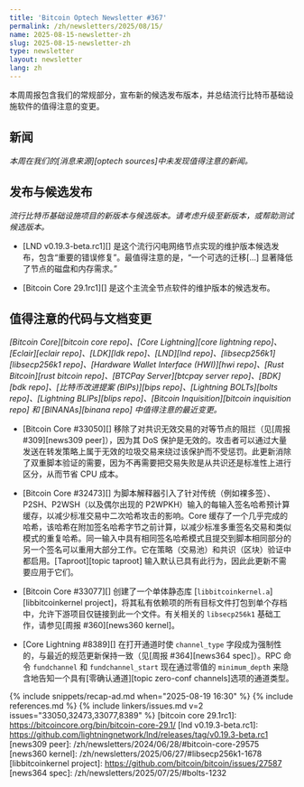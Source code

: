 ```yaml
---
title: 'Bitcoin Optech Newsletter #367'
permalink: /zh/newsletters/2025/08/15/
name: 2025-08-15-newsletter-zh
slug: 2025-08-15-newsletter-zh
type: newsletter
layout: newsletter
lang: zh
---
```

本周周报包含我们的常规部分，宣布新的候选发布版本，并总结流行比特币基础设施软件的值得注意的变更。

## 新闻

_本周在我们的[消息来源][optech sources]中未发现值得注意的新闻。_

## 发布与候选发布

_流行比特币基础设施项目的新版本与候选版本。请考虑升级至新版本，或帮助测试候选版本。_

- [LND v0.19.3-beta.rc1][] 是这个流行闪电网络节点实现的维护版本候选发布，包含“重要的错误修复”。最值得注意的是，“一个可选的迁移[...] 显著降低了节点的磁盘和内存需求。”

- [Bitcoin Core 29.1rc1][] 是这个主流全节点软件的维护版本的候选发布。

## 值得注意的代码与文档变更

_[Bitcoin Core][bitcoin core repo]、[Core Lightning][core lightning repo]、[Eclair][eclair repo]、[LDK][ldk repo]、[LND][lnd repo]、[libsecp256k1][libsecp256k1 repo]、[Hardware Wallet Interface (HWI)][hwi repo]、[Rust Bitcoin][rust bitcoin repo]、[BTCPay Server][btcpay server repo]、[BDK][bdk repo]、[比特币改进提案 (BIPs)][bips repo]、[Lightning BOLTs][bolts repo]、[Lightning BLIPs][blips repo]、[Bitcoin Inquisition][bitcoin inquisition repo] 和 [BINANAs][binana repo] 中值得注意的最近变更。_

- [Bitcoin Core #33050][] 移除了对共识无效交易的对等节点的阻拦（见[周报 #309][news309 peer]），因为其 DoS 保护是无效的。攻击者可以通过大量发送在转发策略上属于无效的垃圾交易来绕过该保护而不受惩罚。此更新消除了双重脚本验证的需要，因为不再需要把交易失败是从共识还是标准性上进行区分，从而节省 CPU 成本。

- [Bitcoin Core #32473][] 为脚本解释器引入了针对传统（例如裸多签）、P2SH、P2WSH（以及偶尔出现的 P2WPKH）输入的每输入签名哈希预计算缓存，以减少标准交易中二次哈希攻击的影响。Core 缓存了一个几乎完成的哈希，该哈希在附加签名哈希字节之前计算，以减少标准多重签名交易和类似模式的重复哈希。同一输入中具有相同签名哈希模式且提交到脚本相同部分的另一个签名可以重用大部分工作。它在策略（交易池）和共识（区块）验证中都启用。[Taproot][topic taproot] 输入默认已具有此行为，因此此更新不需要应用于它们。

- [Bitcoin Core #33077][] 创建了一个单体静态库 [`libbitcoinkernel.a`][libbitcoinkernel project]，将其私有依赖项的所有目标文件打包到单个存档中，允许下游项目仅链接到此一个文件。有关相关的 `libsecp256k1` 基础工作，请参见[周报 #360][news360 kernel]。

- [Core Lightning #8389][] 在打开通道时使 `channel_type` 字段成为强制性的，与最近的规范更新保持一致（见[周报 #364][news364 spec]）。RPC 命令 `fundchannel` 和 `fundchannel_start` 现在通过零值的 `minimum_depth` 来隐含地告知一个具有[零确认通道][topic zero-conf channels]选项的通道类型。

{% include snippets/recap-ad.md when="2025-08-19 16:30" %}
{% include references.md %}
{% include linkers/issues.md v=2 issues="33050,32473,33077,8389" %}
[bitcoin core 29.1rc1]: https://bitcoincore.org/bin/bitcoin-core-29.1/
[lnd v0.19.3-beta.rc1]: https://github.com/lightningnetwork/lnd/releases/tag/v0.19.3-beta.rc1
[news309 peer]: /zh/newsletters/2024/06/28/#bitcoin-core-29575
[news360 kernel]: /zh/newsletters/2025/06/27/#libsecp256k1-1678
[libbitcoinkernel project]: https://github.com/bitcoin/bitcoin/issues/27587
[news364 spec]: /zh/newsletters/2025/07/25/#bolts-1232
